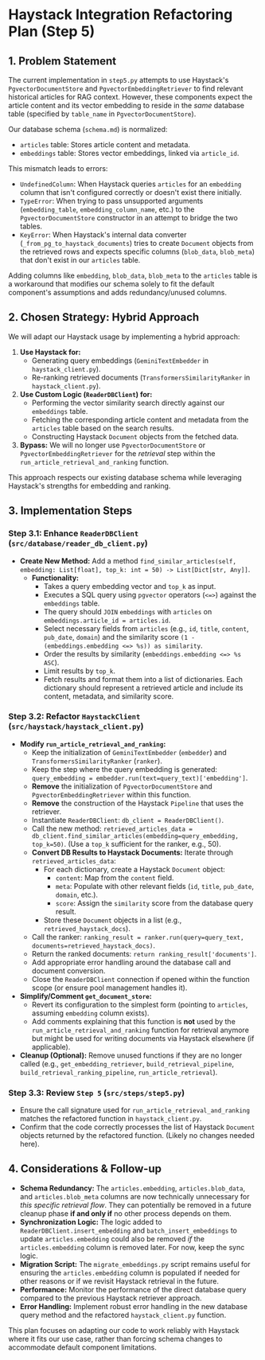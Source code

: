 # Haystack Integration Refactoring Plan (Step 5)

## 1. Problem Statement

The current implementation in `step5.py` attempts to use Haystack's `PgvectorDocumentStore` and `PgvectorEmbeddingRetriever` to find relevant historical articles for RAG context. However, these components expect the article content and its vector embedding to reside in the _same_ database table (specified by `table_name` in `PgvectorDocumentStore`).

Our database schema (`schema.md`) is normalized:

- `articles` table: Stores article content and metadata.
- `embeddings` table: Stores vector embeddings, linked via `article_id`.

This mismatch leads to errors:

- `UndefinedColumn`: When Haystack queries `articles` for an `embedding` column that isn't configured correctly or doesn't exist there initially.
- `TypeError`: When trying to pass unsupported arguments (`embedding_table`, `embedding_column_name`, etc.) to the `PgvectorDocumentStore` constructor in an attempt to bridge the two tables.
- `KeyError`: When Haystack's internal data converter (`_from_pg_to_haystack_documents`) tries to create `Document` objects from the retrieved rows and expects specific columns (`blob_data`, `blob_meta`) that don't exist in our `articles` table.

Adding columns like `embedding`, `blob_data`, `blob_meta` to the `articles` table is a workaround that modifies our schema solely to fit the default component's assumptions and adds redundancy/unused columns.

## 2. Chosen Strategy: Hybrid Approach

We will adapt our Haystack usage by implementing a hybrid approach:

1.  **Use Haystack for:**
    - Generating query embeddings (`GeminiTextEmbedder` in `haystack_client.py`).
    - Re-ranking retrieved documents (`TransformersSimilarityRanker` in `haystack_client.py`).
2.  **Use Custom Logic (`ReaderDBClient`) for:**
    - Performing the vector similarity search directly against our `embeddings` table.
    - Fetching the corresponding article content and metadata from the `articles` table based on the search results.
    - Constructing Haystack `Document` objects from the fetched data.
3.  **Bypass:** We will no longer use `PgvectorDocumentStore` or `PgvectorEmbeddingRetriever` for the _retrieval_ step within the `run_article_retrieval_and_ranking` function.

This approach respects our existing database schema while leveraging Haystack's strengths for embedding and ranking.

## 3. Implementation Steps

### Step 3.1: Enhance `ReaderDBClient` (`src/database/reader_db_client.py`)

- **Create New Method:** Add a method `find_similar_articles(self, embedding: List[float], top_k: int = 50) -> List[Dict[str, Any]]`.
  - **Functionality:**
    - Takes a query embedding vector and `top_k` as input.
    - Executes a SQL query using `pgvector` operators (`<=>`) against the `embeddings` table.
    - The query should `JOIN` `embeddings` with `articles` on `embeddings.article_id = articles.id`.
    - Select necessary fields from `articles` (e.g., `id`, `title`, `content`, `pub_date`, `domain`) and the similarity score `(1 - (embeddings.embedding <=> %s)) as similarity`.
    - Order the results by similarity (`embeddings.embedding <=> %s ASC`).
    - Limit results by `top_k`.
    - Fetch results and format them into a list of dictionaries. Each dictionary should represent a retrieved article and include its content, metadata, and similarity score.

### Step 3.2: Refactor `HaystackClient` (`src/haystack/haystack_client.py`)

- **Modify `run_article_retrieval_and_ranking`:**
  - Keep the initialization of `GeminiTextEmbedder` (`embedder`) and `TransformersSimilarityRanker` (`ranker`).
  - Keep the step where the query embedding is generated: `query_embedding = embedder.run(text=query_text)['embedding']`.
  - **Remove** the initialization of `PgvectorDocumentStore` and `PgvectorEmbeddingRetriever` within this function.
  - **Remove** the construction of the Haystack `Pipeline` that uses the retriever.
  - Instantiate `ReaderDBClient`: `db_client = ReaderDBClient()`.
  - Call the new method: `retrieved_articles_data = db_client.find_similar_articles(embedding=query_embedding, top_k=50)`. (Use a `top_k` sufficient for the ranker, e.g., 50).
  - **Convert DB Results to Haystack Documents:** Iterate through `retrieved_articles_data`:
    - For each dictionary, create a Haystack `Document` object:
      - `content`: Map from the `content` field.
      - `meta`: Populate with other relevant fields (`id`, `title`, `pub_date`, `domain`, etc.).
      - `score`: Assign the `similarity` score from the database query result.
    - Store these `Document` objects in a list (e.g., `retrieved_haystack_docs`).
  - Call the ranker: `ranking_result = ranker.run(query=query_text, documents=retrieved_haystack_docs)`.
  - Return the ranked documents: `return ranking_result['documents']`.
  - Add appropriate error handling around the database call and document conversion.
  - Close the `ReaderDBClient` connection if opened within the function scope (or ensure pool management handles it).
- **Simplify/Comment `get_document_store`:**
  - Revert its configuration to the simplest form (pointing to `articles`, assuming `embedding` column exists).
  - Add comments explaining that this function is **not** used by the `run_article_retrieval_and_ranking` function for retrieval anymore but might be used for writing documents via Haystack elsewhere (if applicable).
- **Cleanup (Optional):** Remove unused functions if they are no longer called (e.g., `get_embedding_retriever`, `build_retrieval_pipeline`, `build_retrieval_ranking_pipeline`, `run_article_retrieval`).

### Step 3.3: Review `Step 5` (`src/steps/step5.py`)

- Ensure the call signature used for `run_article_retrieval_and_ranking` matches the refactored function in `haystack_client.py`.
- Confirm that the code correctly processes the list of Haystack `Document` objects returned by the refactored function. (Likely no changes needed here).

## 4. Considerations & Follow-up

- **Schema Redundancy:** The `articles.embedding`, `articles.blob_data`, and `articles.blob_meta` columns are now technically unnecessary for _this specific retrieval flow_. They can potentially be removed in a future cleanup phase **if and only if** no other process depends on them.
- **Synchronization Logic:** The logic added to `ReaderDBClient.insert_embedding` and `batch_insert_embeddings` to update `articles.embedding` could also be removed _if_ the `articles.embedding` column is removed later. For now, keep the sync logic.
- **Migration Script:** The `migrate_embeddings.py` script remains useful for ensuring the `articles.embedding` column is populated if needed for other reasons or if we revisit Haystack retrieval in the future.
- **Performance:** Monitor the performance of the direct database query compared to the previous Haystack retriever approach.
- **Error Handling:** Implement robust error handling in the new database query method and the refactored `haystack_client.py` function.

This plan focuses on adapting our code to work reliably with Haystack where it fits our use case, rather than forcing schema changes to accommodate default component limitations.
